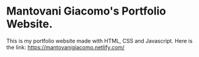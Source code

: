 # Mantovani Giacomo's Portfolio Website.

This is my portfolio website made with HTML, CSS and Javascript.
Here is the link: https://mantovanigiacomo.netlify.com/